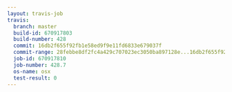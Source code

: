 ```yaml
---
layout: travis-job
travis:
  branch: master
  build-id: 670917803
  build-number: 428
  commit: 16db2f655f92fb1e58ed9f9e11fd6833e679037f
  commit-range: 28febbe8df2fc4a429c707023ec3050ba897128e...16db2f655f92fb1e58ed9f9e11fd6833e679037f
  job-id: 670917810
  job-number: 428.7
  os-name: osx
  test-result: 0
---
```

